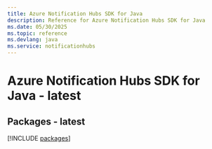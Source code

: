 ```yaml
---
title: Azure Notification Hubs SDK for Java
description: Reference for Azure Notification Hubs SDK for Java
ms.date: 05/30/2025
ms.topic: reference
ms.devlang: java
ms.service: notificationhubs
---
```

# Azure Notification Hubs SDK for Java - latest
## Packages - latest
[!INCLUDE [packages](notification-hubs-index.md)]